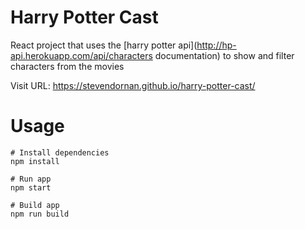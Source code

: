 # Harry Potter Cast

React project that uses the [harry potter api](http://hp-api.herokuapp.com/api/characters documentation) to show and filter characters from the movies

Visit URL: https://stevendornan.github.io/harry-potter-cast/

# Usage

```
# Install dependencies
npm install
```

```
# Run app
npm start
```

```
# Build app
npm run build
```
